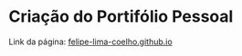 # Criação do Portifólio Pessoal

Link da página: [felipe-lima-coelho.github.io](felipe-lima-coelho.github.io)